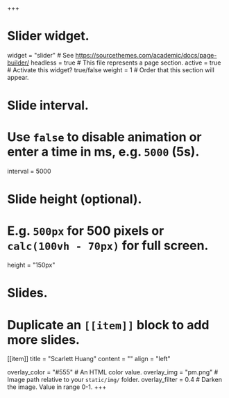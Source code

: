 +++
# Slider widget.
widget = "slider"  # See https://sourcethemes.com/academic/docs/page-builder/
headless = true  # This file represents a page section.
active = true  # Activate this widget? true/false
weight = 1  # Order that this section will appear.

# Slide interval.
# Use `false` to disable animation or enter a time in ms, e.g. `5000` (5s).
interval = 5000

# Slide height (optional).
# E.g. `500px` for 500 pixels or `calc(100vh - 70px)` for full screen.
height = "150px"

# Slides.
# Duplicate an `[[item]]` block to add more slides.

[[item]]
  title = "Scarlett Huang"
  content = ""
  align = "left"

  overlay_color = "#555"  # An HTML color value.
  overlay_img = "pm.png"  # Image path relative to your `static/img/` folder.
  overlay_filter = 0.4  # Darken the image. Value in range 0-1.
+++
